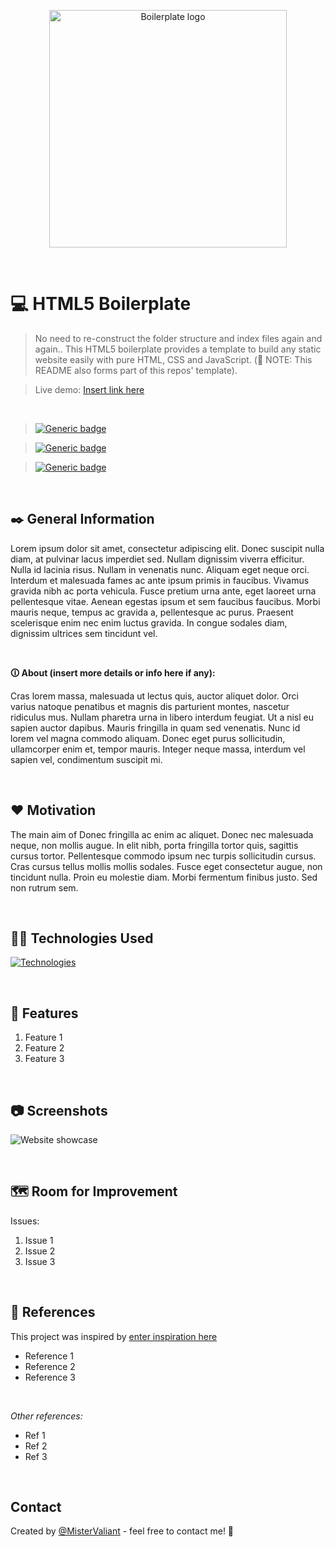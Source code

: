 <p align="center">
  <a target='_blank' href='https://github.com/MisterValiant'>
    <img width=380px src="images/showcase/git-logo.webp" alt="Boilerplate logo" title='Boilerplate logo'/>
  </a>
</p>

<br/>

# 💻 HTML5 Boilerplate
> No need to re-construct the folder structure and index files again and again.. This HTML5 boilerplate provides a template to build any static website easily with pure HTML, CSS and JavaScript. (📝 NOTE: This README also forms part of this repos' template).

>Live demo:
[Insert link here](https://github.com/MisterValiant "title")

<br/>

>[![Generic badge](https://img.shields.io/badge/Project_Status:-Deployed-<COLOR>.svg)](https://github.com/MisterValiant)

>[![Generic badge](https://img.shields.io/badge/Project_Status:-In_Progress-blue.svg)](https://github.com/MisterValiant)

>[![Generic badge](https://img.shields.io/badge/Project_Status:-Incomplete-red.svg)](https://github.com/MisterValiant)

<br/>

## ✒️ General Information 
Lorem ipsum dolor sit amet, consectetur adipiscing elit. Donec suscipit nulla diam, at pulvinar lacus imperdiet sed. Nullam dignissim viverra efficitur. Nulla id lacinia risus. Nullam in venenatis nunc. Aliquam eget neque orci. Interdum et malesuada fames ac ante ipsum primis in faucibus. Vivamus gravida nibh ac porta vehicula. Fusce pretium urna ante, eget laoreet urna pellentesque vitae. Aenean egestas ipsum et sem faucibus faucibus. Morbi mauris neque, tempus ac gravida a, pellentesque ac purus. Praesent scelerisque enim nec enim luctus gravida. In congue sodales diam, dignissim ultrices sem tincidunt vel.

<br/>

**🛈 About (insert more details or info here if any):**

Cras lorem massa, malesuada ut lectus quis, auctor aliquet dolor. Orci varius natoque penatibus et magnis dis parturient montes, nascetur ridiculus mus. Nullam pharetra urna in libero interdum feugiat. Ut a nisl eu sapien auctor dapibus. Mauris fringilla in quam sed venenatis. Nunc id lorem vel magna commodo aliquam. Donec eget purus sollicitudin, ullamcorper enim et, tempor mauris. Integer neque massa, interdum vel sapien vel, condimentum suscipit mi.

<br/>

## ❤️ Motivation
The main aim of Donec fringilla ac enim ac aliquet. Donec nec malesuada neque, non mollis augue. In elit nibh, porta fringilla tortor quis, sagittis cursus tortor. Pellentesque commodo ipsum nec turpis sollicitudin cursus. Cras cursus tellus mollis mollis sodales. Fusce eget consectetur augue, non tincidunt nulla. Proin eu molestie diam. Morbi fermentum finibus justo. Sed non rutrum sem.

<br/>

## 👨‍💻 Technologies Used

<div align="left">

  [![Technologies](https://skillicons.dev/icons?i=js,html,css)](https://skillicons.dev)

</div>

<br/>

## 📌 Features
1. Feature 1
2. Feature 2
3. Feature 3

<br/>

## 📷 Screenshots
![Website showcase](images/showcase/showcase.webp)

<br/>

## 🗺️ Room for Improvement
Issues:

1. Issue 1
2. Issue 2
3. Issue 3

<br/>

## 🔗 References
This project was inspired by [enter inspiration here](https://github.com/MisterValiant "Inspiration")

 - Reference 1
 - Reference 2
 - Reference 3

<br/>

_Other references:_

- Ref 1
- Ref 2
- Ref 3

<br/>

## Contact
Created by [@MisterValiant](https://github.com/MisterValiant) - feel free to contact me! 📧